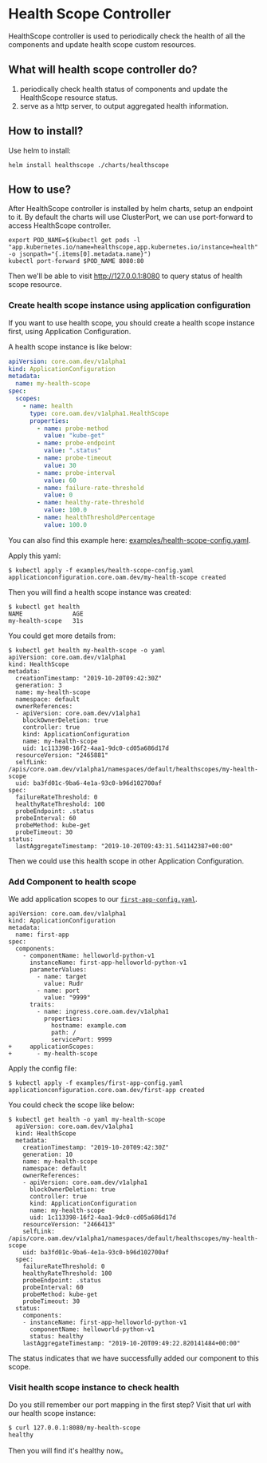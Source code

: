 # Health Scope Controller

HealthScope controller is used to periodically check the health of all the components and update health scope custom resources.

## What will health scope controller do?

1. periodically check health status of components and update the HealthScope resource status.
2. serve as a http server, to output aggregated health information.

## How to install?

Use helm to install:

```shell script
helm install healthscope ./charts/healthscope
```

## How to use?

After HealthScope controller is installed by helm charts, setup an endpoint to it.
By default the charts will use ClusterPort, we can use port-forward to access HealthScope controller.

```shell script
export POD_NAME=$(kubectl get pods -l "app.kubernetes.io/name=healthscope,app.kubernetes.io/instance=health" -o jsonpath="{.items[0].metadata.name}")
kubectl port-forward $POD_NAME 8080:80
```

Then we'll be able to visit http://127.0.0.1:8080 to query status of health scope resource.

### Create health scope instance using application configuration

If you want to use health scope, you should create a health scope instance first, using Application Configuration.

A health scope instance is like below:

```yaml
apiVersion: core.oam.dev/v1alpha1
kind: ApplicationConfiguration
metadata:
  name: my-health-scope
spec:
  scopes:
    - name: health
      type: core.oam.dev/v1alpha1.HealthScope
      properties:
        - name: probe-method
          value: "kube-get"
        - name: probe-endpoint
          value: ".status"
        - name: probe-timeout
          value: 30
        - name: probe-interval
          value: 60
        - name: failure-rate-threshold
          value: 0
        - name: healthy-rate-threshold
          value: 100.0
        - name: healthThresholdPercentage
          value: 100.0
```

You can also find this example here: [examples/health-scope-config.yaml](../examples/health-scope-config.yaml).

Apply this yaml:

```shell script
$ kubectl apply -f examples/health-scope-config.yaml
applicationconfiguration.core.oam.dev/my-health-scope created
```

Then you will find a health scope instance was created:

```shell script
$ kubectl get health
NAME              AGE
my-health-scope   31s
```

You could get more details from:

```shell script
$ kubectl get health my-health-scope -o yaml
apiVersion: core.oam.dev/v1alpha1
kind: HealthScope
metadata:
  creationTimestamp: "2019-10-20T09:42:30Z"
  generation: 3
  name: my-health-scope
  namespace: default
  ownerReferences:
  - apiVersion: core.oam.dev/v1alpha1
    blockOwnerDeletion: true
    controller: true
    kind: ApplicationConfiguration
    name: my-health-scope
    uid: 1c113398-16f2-4aa1-9dc0-cd05a686d17d
  resourceVersion: "2465881"
  selfLink: /apis/core.oam.dev/v1alpha1/namespaces/default/healthscopes/my-health-scope
  uid: ba3fd01c-9ba6-4e1a-93c0-b96d102700af
spec:
  failureRateThreshold: 0
  healthyRateThreshold: 100
  probeEndpoint: .status
  probeInterval: 60
  probeMethod: kube-get
  probeTimeout: 30
status:
  lastAggregateTimestamp: "2019-10-20T09:43:31.541142387+00:00"
```

Then we could use this health scope in other Application Configuration.

### Add Component to health scope

We add application scopes to our [`first-app-config.yaml`](../examples/first-app-config.yaml).

```shell script
apiVersion: core.oam.dev/v1alpha1
kind: ApplicationConfiguration
metadata:
  name: first-app
spec:
  components:
    - componentName: helloworld-python-v1
      instanceName: first-app-helloworld-python-v1
      parameterValues:
        - name: target
          value: Rudr
        - name: port
          value: "9999"
      traits:
        - name: ingress.core.oam.dev/v1alpha1
          properties:
            hostname: example.com
            path: /
            servicePort: 9999
+     applicationScopes:
+       - my-health-scope
```

Apply the config file:

```shell script
$ kubectl apply -f examples/first-app-config.yaml
applicationconfiguration.core.oam.dev/first-app created
```

You could check the scope like below:

```shell script
$ kubectl get health -o yaml my-health-scope
  apiVersion: core.oam.dev/v1alpha1
  kind: HealthScope
  metadata:
    creationTimestamp: "2019-10-20T09:42:30Z"
    generation: 10
    name: my-health-scope
    namespace: default
    ownerReferences:
    - apiVersion: core.oam.dev/v1alpha1
      blockOwnerDeletion: true
      controller: true
      kind: ApplicationConfiguration
      name: my-health-scope
      uid: 1c113398-16f2-4aa1-9dc0-cd05a686d17d
    resourceVersion: "2466413"
    selfLink: /apis/core.oam.dev/v1alpha1/namespaces/default/healthscopes/my-health-scope
    uid: ba3fd01c-9ba6-4e1a-93c0-b96d102700af
  spec:
    failureRateThreshold: 0
    healthyRateThreshold: 100
    probeEndpoint: .status
    probeInterval: 60
    probeMethod: kube-get
    probeTimeout: 30
  status:
    components:
    - instanceName: first-app-helloworld-python-v1
      componentName: helloworld-python-v1
      status: healthy
    lastAggregateTimestamp: "2019-10-20T09:49:22.820141484+00:00"
```

The status indicates that we have successfully added our component to this scope.

### Visit health scope instance to check health

Do you still remember our port mapping in the first step? Visit that url with our health scope instance:
```
$ curl 127.0.0.1:8080/my-health-scope
healthy
```

Then you will find it's healthy now。